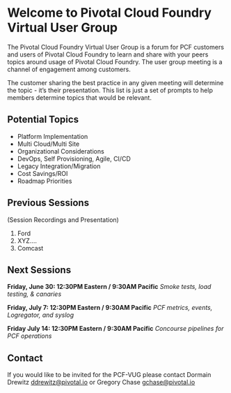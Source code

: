# Welcome to Pivotal Cloud Foundry Virtual User Group

The Pivotal Cloud Foundry Virtual User Group is a forum for PCF customers and users of Pivotal Cloud Foundry to learn and share with your peers topics around usage of Pivotal Cloud Foundry. The user group meeting is a channel of engagement among customers.

The customer sharing the best practice in any given meeting will determine the topic - it’s their presentation. This list is just a set of prompts to help members determine topics that would be relevant.

## Potential Topics
- Platform Implementation
- Multi Cloud/Multi Site
- Organizational Considerations
- DevOps, Self Provisioning, Agile, CI/CD
- Legacy Integration/Migration
- Cost Savings/ROI
- Roadmap Priorities


## Previous Sessions

(Session Recordings and Presentation)

1. Ford 
2. XYZ....
3. Comcast 


## Next Sessions

**Friday, June 30: 12:30PM Eastern / 9:30AM Pacific** _Smoke tests, load testing, & canaries_

**Friday, July 7:  12:30PM Eastern / 9:30AM Pacific** _PCF metrics, events, Logregator, and syslog_  

**Friday July 14: 12:30PM Eastern / 9:30AM Pacific**  _Concourse pipelines for PCF operations_

## Contact
If you would like to be invited for the PCF-VUG please contact Dormain Drewitz <ddrewitz@pivotal.io> or Gregory Chase <gchase@pivotal.io>
